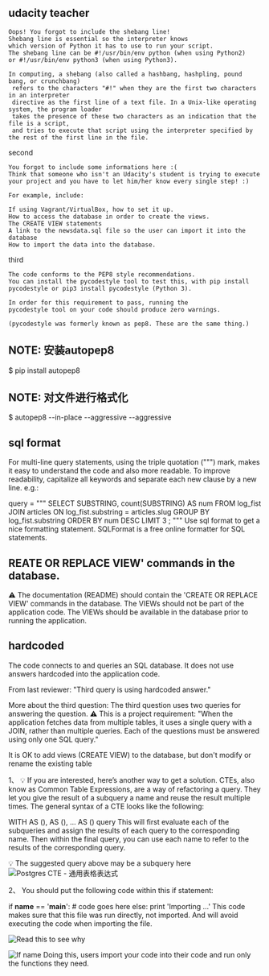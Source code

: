 ## udacity teacher

    Oops! You forgot to include the shebang line!
    Shebang line is essential so the interpreter knows 
    which version of Python it has to use to run your script. 
    The shebang line can be #!/usr/bin/env python (when using Python2) 
    or #!/usr/bin/env python3 (when using Python3).
    
    In computing, a shebang (also called a hashbang, hashpling, pound bang, or crunchbang)
     refers to the characters "#!" when they are the first two characters in an interpreter 
     directive as the first line of a text file. In a Unix-like operating system, the program loader 
     takes the presence of these two characters as an indication that the file is a script, 
     and tries to execute that script using the interpreter specified by the rest of the first line in the file.
    
    
second    
    
    You forgot to include some informations here :(
    Think that someone who isn't an Udacity's student is trying to execute your project and you have to let him/her know every single step! :)

    For example, include:

    If using Vagrant/VirtualBox, how to set it up.
    How to access the database in order to create the views.
    The CREATE VIEW statements
    A link to the newsdata.sql file so the user can import it into the database
    How to import the data into the database.
    
third

    The code conforms to the PEP8 style recommendations.
    You can install the pycodestyle tool to test this, with pip install 
    pycodestyle or pip3 install pycodestyle (Python 3).

    In order for this requirement to pass, running the 
    pycodestyle tool on your code should produce zero warnings.

    (pycodestyle was formerly known as pep8. These are the same thing.)
    
## NOTE: 安装autopep8 
$ pip install autopep8  

## NOTE: 对文件进行格式化
$ autopep8 --in-place --aggressive --aggressive <filename>


## sql format
 For multi-line query statements, using the triple quotation (""") mark,
makes it easy to understand the code and also more readable.
To improve readability, capitalize all keywords and separate each new clause by a new line.
e.g.:

query = """
SELECT SUBSTRING,
       count(SUBSTRING) AS num
FROM log_fist
JOIN articles ON log_fist.substring = articles.slug
GROUP BY log_fist.substring
ORDER BY num DESC
LIMIT 3 ;
"""
Use sql format to get a nice formatting statement.
SQLFormat is a free online formatter for SQL statements.

## REATE OR REPLACE VIEW' commands in the database.
:warning: The documentation (README) should contain the 'CREATE OR REPLACE VIEW' commands in the database.
The VIEWs should not be part of the application code.
The VIEWs should be available in the database prior to running the application.


## hardcoded
The code connects to and queries an SQL database. It does not use answers hardcoded into the application code.

From last reviewer:
"Third query is using hardcoded answer."

More about the third question:
The third question uses two queries for answering the question.
:warning: This is a project requirement:
"When the application fetches data from multiple tables, it uses a single query with a JOIN,
rather than multiple queries.
Each of the questions must be answered using only one SQL query."

It is OK to add views (CREATE VIEW) to the database, but don't modify or rename the existing table



1、
:bulb: If you are interested, here’s another way to get a solution.
CTEs, also know as Common Table Expressions, are a way of refactoring a query.
They let you give the result of a subquery a name and reuse the result multiple times.
The general syntax of a CTE looks like the following:

WITH <name1> AS (<subquery1>),
     <name2> AS (<subquery2>),
     ...
     <nameN> AS (<subqueryN>)
  query
This will first evaluate each of the subqueries and assign the results of each query to the corresponding name.
Then within the final query, you can use each name to refer to the results of the corresponding query.

:bulb: The suggested query above may be a subquery here
![Postgres CTE - 通用表格表达式](https://malisper.me/postgres-ctes/?subscribe=success#blog_subscription-3)


2、
You should put the following code within this if statement:

if __name__ == '__main__':
    # code goes here
else:
    print 'Importing ...'
This code makes sure that this file was run directly, not imported.
And will avoid executing the code when importing the file.

![Read this to see why](https://stackoverflow.com/questions/419163/what-does-if-name-main-do)

![If __name__](https://www.quora.com/Why-would-you-use-if-__name__-__main__)
Doing this, users import your code into their code and run only the functions they need.